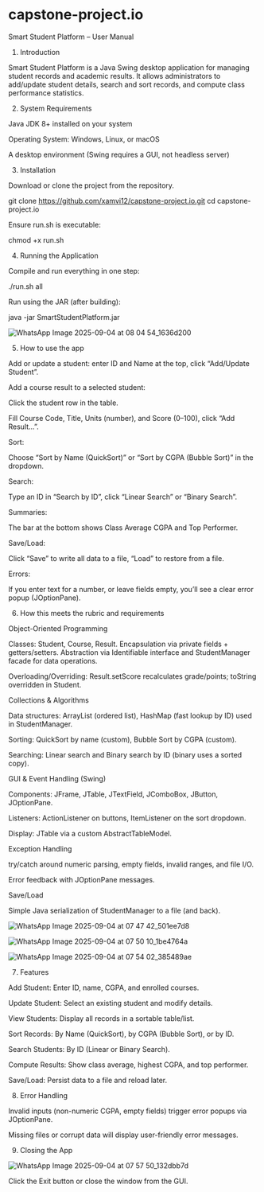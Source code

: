 # capstone-project.io
Smart Student Platform – User Manual

1. Introduction

Smart Student Platform is a Java Swing desktop application for managing student records and academic results.
It allows administrators to add/update student details, search and sort records, and compute class performance statistics.

2. System Requirements

Java JDK 8+ installed on your system

Operating System: Windows, Linux, or macOS

A desktop environment (Swing requires a GUI, not headless server)

3. Installation

Download or clone the project from the repository.

git clone https://github.com/xamvi12/capstone-project.io.git
cd capstone-project.io


Ensure run.sh is executable:

chmod +x run.sh

4. Running the Application

Compile and run everything in one step:

./run.sh all


Run using the JAR (after building):

java -jar SmartStudentPlatform.jar

![WhatsApp Image 2025-09-04 at 08 04 54_1636d200](https://github.com/user-attachments/assets/a1cdf106-01f8-4e82-b0b9-2cd4ee201810)


5) How to use the app 

Add or update a student: enter ID and Name at the top, click “Add/Update Student”.

Add a course result to a selected student:

Click the student row in the table.

Fill Course Code, Title, Units (number), and Score (0–100), click “Add Result…”.

Sort:

Choose “Sort by Name (QuickSort)” or “Sort by CGPA (Bubble Sort)” in the dropdown.

Search:

Type an ID in “Search by ID”, click “Linear Search” or “Binary Search”.

Summaries:

The bar at the bottom shows Class Average CGPA and Top Performer.

Save/Load:

Click “Save” to write all data to a file, “Load” to restore from a file.

Errors:

If you enter text for a number, or leave fields empty, you’ll see a clear error popup (JOptionPane).

6) How this meets the rubric and requirements

Object-Oriented Programming

Classes: Student, Course, Result. Encapsulation via private fields + getters/setters. Abstraction via Identifiable interface and StudentManager facade for data operations.

Overloading/Overriding: Result.setScore recalculates grade/points; toString overridden in Student.

Collections & Algorithms

Data structures: ArrayList (ordered list), HashMap (fast lookup by ID) used in StudentManager.

Sorting: QuickSort by name (custom), Bubble Sort by CGPA (custom).

Searching: Linear search and Binary search by ID (binary uses a sorted copy).

GUI & Event Handling (Swing)

Components: JFrame, JTable, JTextField, JComboBox, JButton, JOptionPane.

Listeners: ActionListener on buttons, ItemListener on the sort dropdown.

Display: JTable via a custom AbstractTableModel.

Exception Handling

try/catch around numeric parsing, empty fields, invalid ranges, and file I/O.

Error feedback with JOptionPane messages.

Save/Load

Simple Java serialization of StudentManager to a file (and back).

![WhatsApp Image 2025-09-04 at 07 47 42_501ee7d8](https://github.com/user-attachments/assets/878ba02f-70ef-41d7-85d9-f29a591de7ba)

![WhatsApp Image 2025-09-04 at 07 50 10_1be4764a](https://github.com/user-attachments/assets/468e3a49-1fc4-498c-aecc-04e01d182cb8)

![WhatsApp Image 2025-09-04 at 07 54 02_385489ae](https://github.com/user-attachments/assets/4d0cda4f-ada1-40b8-b137-f773b7131e94)



7. Features

Add Student: Enter ID, name, CGPA, and enrolled courses.

Update Student: Select an existing student and modify details.

View Students: Display all records in a sortable table/list.

Sort Records: By Name (QuickSort), by CGPA (Bubble Sort), or by ID.

Search Students: By ID (Linear or Binary Search).

Compute Results: Show class average, highest CGPA, and top performer.

Save/Load: Persist data to a file and reload later.

8. Error Handling

Invalid inputs (non-numeric CGPA, empty fields) trigger error popups via JOptionPane.

Missing files or corrupt data will display user-friendly error messages.

9. Closing the App

![WhatsApp Image 2025-09-04 at 07 57 50_132dbb7d](https://github.com/user-attachments/assets/3c2577bc-25bf-4f2b-960a-fb4031c181a9)

Click the Exit button or close the window from the GUI.
